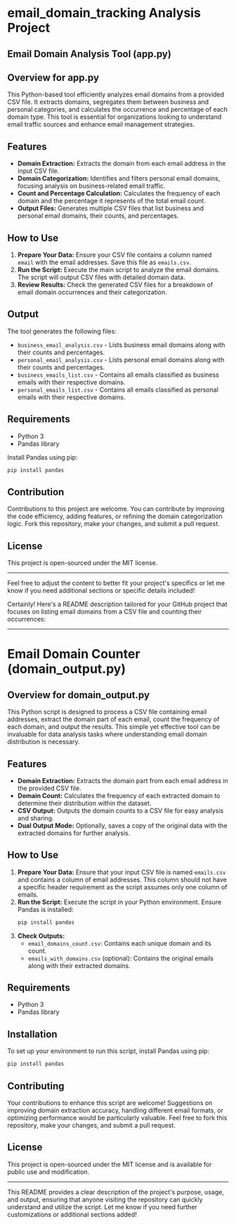 # email_domain_tracking Analysis Project

## Email Domain Analysis Tool (app.py)

## Overview for app.py
This Python-based tool efficiently analyzes email domains from a provided CSV file. It extracts domains, segregates them between business and personal categories, and calculates the occurrence and percentage of each domain type. This tool is essential for organizations looking to understand email traffic sources and enhance email management strategies.

## Features
- **Domain Extraction:** Extracts the domain from each email address in the input CSV file.
- **Domain Categorization:** Identifies and filters personal email domains, focusing analysis on business-related email traffic.
- **Count and Percentage Calculation:** Calculates the frequency of each domain and the percentage it represents of the total email count.
- **Output Files:** Generates multiple CSV files that list business and personal email domains, their counts, and percentages.

## How to Use
1. **Prepare Your Data:** Ensure your CSV file contains a column named `email` with the email addresses. Save this file as `emails.csv`.
2. **Run the Script:** Execute the main script to analyze the email domains. The script will output CSV files with detailed domain data.
3. **Review Results:** Check the generated CSV files for a breakdown of email domain occurrences and their categorization.

## Output
The tool generates the following files:
- `business_email_analysis.csv` - Lists business email domains along with their counts and percentages.
- `personal_email_analysis.csv` - Lists personal email domains along with their counts and percentages.
- `business_emails_list.csv` - Contains all emails classified as business emails with their respective domains.
- `personal_emails_list.csv` - Contains all emails classified as personal emails with their respective domains.

## Requirements
- Python 3
- Pandas library

Install Pandas using pip:
```bash
pip install pandas
```

## Contribution
Contributions to this project are welcome. You can contribute by improving the code efficiency, adding features, or refining the domain categorization logic. Fork this repository, make your changes, and submit a pull request.

## License
This project is open-sourced under the MIT license.

---

Feel free to adjust the content to better fit your project's specifics or let me know if you need additional sections or specific details included!




Certainly! Here's a README description tailored for your GitHub project that focuses on listing email domains from a CSV file and counting their occurrences:

---

# Email Domain Counter (domain_output.py)

## Overview for domain_output.py
This Python script is designed to process a CSV file containing email addresses, extract the domain part of each email, count the frequency of each domain, and output the results. This simple yet effective tool can be invaluable for data analysis tasks where understanding email domain distribution is necessary.

## Features
- **Domain Extraction:** Extracts the domain part from each email address in the provided CSV file.
- **Domain Count:** Calculates the frequency of each extracted domain to determine their distribution within the dataset.
- **CSV Output:** Outputs the domain counts to a CSV file for easy analysis and sharing.
- **Dual Output Mode:** Optionally, saves a copy of the original data with the extracted domains for further analysis.

## How to Use
1. **Prepare Your Data:** Ensure that your input CSV file is named `emails.csv` and contains a column of email addresses. This column should not have a specific header requirement as the script assumes only one column of emails.
2. **Run the Script:** Execute the script in your Python environment. Ensure Pandas is installed:
   ```bash
   pip install pandas
   ```
3. **Check Outputs:**
   - `email_domains_count.csv`: Contains each unique domain and its count.
   - `emails_with_domains.csv` (optional): Contains the original emails along with their extracted domains.

## Requirements
- Python 3
- Pandas library

## Installation
To set up your environment to run this script, install Pandas using pip:
```bash
pip install pandas
```

## Contributing
Your contributions to enhance this script are welcome! Suggestions on improving domain extraction accuracy, handling different email formats, or optimizing performance would be particularly valuable. Feel free to fork this repository, make your changes, and submit a pull request.

## License
This project is open-sourced under the MIT license and is available for public use and modification.

---

This README provides a clear description of the project's purpose, usage, and output, ensuring that anyone visiting the repository can quickly understand and utilize the script. Let me know if you need further customizations or additional sections added!
